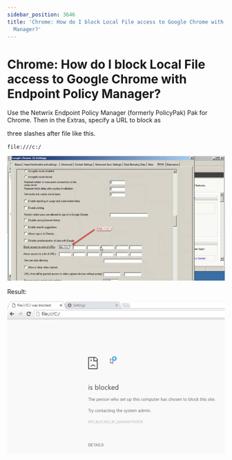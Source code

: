```yaml
---
sidebar_position: 3646
title: 'Chrome: How do I block Local File access to Google Chrome with Endpoint Policy
  Manager?'
---
```


# Chrome: How do I block Local File access to Google Chrome with Endpoint Policy Manager?

Use the Netwrix Endpoint Policy Manager (formerly PolicyPak) Pak for Chrome. Then in the Extras, specify a URL to block as

three slashes after file like this.

```
file:///c:/
```
![](../../../../../../../static/images/PolicyPak/Content/Resources/Images/ApplicationSettings/Preconfigured/Chrome/38_1_image001.jpg)

Result:

![](../../../../../../../static/images/PolicyPak/Content/Resources/Images/ApplicationSettings/Preconfigured/Chrome/38_2_image002.jpg)